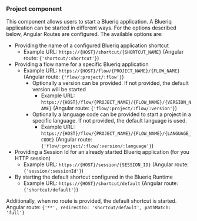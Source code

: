 ### Project component
This component allows users to start a Blueriq application. 
A Blueriq application can be started in different ways. For the options described below, Angular Routes are 
configured. The available options are:
* Providing the name of a configured Blueriq application shortcut
  * Example URL: `https://{HOST}/shortcut/{SHORTCUT_NAME}` (Angular route: `{'shortcut/:shortcut'}`)
* Providing a flow name for a specific Blueriq application
  * Example URL: `https://{HOST}/flow/{PROJECT_NAME}/{FLOW_NAME}` (Angular route: `{'flow/:project/:flow'}`)
    * Optionally a version can be provided. If not provided, the default version will be started
      * Example URL: `https://{HOST}/flow/{PROJECT_NAME}/{FLOW_NAME}/{VERSION_NAME}` (Angular route: 
      `{'flow/:project/:flow/:version'}`)
    * Optionally a language code can be provided to start a project in a specific language. If not provided, the default
     language is used.
      * Example URL: `https://{HOST}/flow/{PROJECT_NAME}/{FLOW_NAME}/{LANGUAGE_CODE}` (Angular route: 
      `{'flow/:project/:flow/:version/:language'}`)
* Providing a Session Id for an already started Blueriq application (for you HTTP session)
  * Example URL: `https://{HOST}/session/{SESSION_ID}` (Angular route: `{'session/:sessionId'}`)
* By starting the default shortcut configured in the Blueriq Runtime
  * Example URL: `https://{HOST}/shortcut/default` (Angular route: `{'shortcut/default'}`)
 
Additionally, when no route is provided, the default shortcut is started.
Angular route: `{'**', redirectTo: 'shortcut/default', pathMatch: 'full'}`
